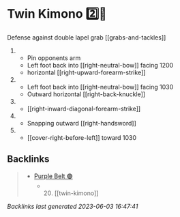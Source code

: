 # Twin Kimono 2️⃣👘

Defense against double lapel grab
[[grabs-and-tackles]]

1. - Pin opponents arm
   - Left foot back into [[right-neutral-bow]] facing 1200
   - horizontal [[right-upward-forearm-strike]]
2. - Left foot back into [[right-neutral-bow]] facing 1030
   - Outward horizontal [[right-back-knuckle]]
3. - [[right-inward-diagonal-forearm-strike]]
4. - Snapping outward [[right-handsword]]
5. - [[cover-right-before-left]] toward 1030

## Backlinks

> - [Purple Belt 🟣](..\belts\purple.md)
>   - 20. [[twin-kimono]]

_Backlinks last generated 2023-06-03 16:47:41_
